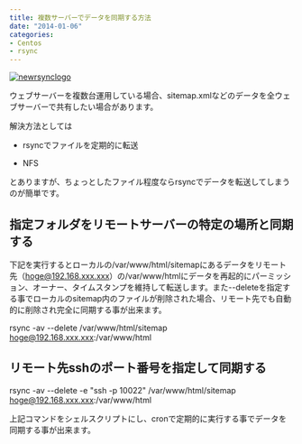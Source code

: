 ```yaml
---
title: 複数サーバーでデータを同期する方法
date: "2014-01-06"
categories: 
- Centos
- rsync
---
```


[![newrsynclogo](https://hypermkt-blog.lolipop.io/wp-content/uploads/2014/01/newrsynclogo-300x187.jpg)](https://hypermkt-blog.lolipop.io/wp-content/uploads/2014/01/newrsynclogo.jpg)

ウェブサーバーを複数台運用している場合、sitemap.xmlなどのデータを全ウェブサーバーで共有したい場合があります。

解決方法としては


*  rsyncでファイルを定期的に転送


*  NFS

とありますが、ちょっとしたファイル程度ならrsyncでデータを転送してしまうのが簡単です。


## 指定フォルダをリモートサーバーの特定の場所と同期する


下記を実行するとローカルの/var/www/html/sitemapにあるデータをリモート先（hoge@192.168.xxx.xxx）の/var/www/htmlにデータを再起的にパーミッション、オーナー、タイムスタンプを維持して転送します。また--deleteを指定する事でローカルのsitemap内のファイルが削除された場合、リモート先でも自動的に削除され完全に同期する事が出来ます。


rsync -av --delete /var/www/html/sitemap hoge@192.168.xxx.xxx:/var/www/html


## リモート先sshのポート番号を指定して同期する



rsync -av --delete -e "ssh -p 10022" /var/www/html/sitemap hoge@192.168.xxx.xxx:/var/www/html

上記コマンドをシェルスクリプトにし、cronで定期的に実行する事でデータを同期する事が出来ます。